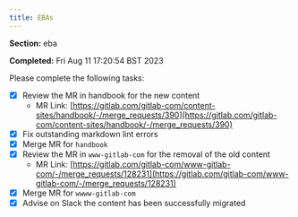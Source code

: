 ```yaml
---
title: EBAs
---
```


**Section:** eba

**Completed:** Fri Aug 11 17:20:54 BST 2023

Please complete the following tasks:

- [x] Review the MR in handbook for the new content
  - MR Link: [https://gitlab.com/gitlab-com/content-sites/handbook/-/merge_requests/390](https://gitlab.com/gitlab-com/content-sites/handbook/-/merge_requests/390)
- [x] Fix outstanding markdown lint errors
- [x] Merge MR for `handbook`
- [x] Review the MR in `www-gitlab-com` for the removal of the old content
  - MR Link: [https://gitlab.com/gitlab-com/www-gitlab-com/-/merge_requests/128231](https://gitlab.com/gitlab-com/www-gitlab-com/-/merge_requests/128231)
- [x] Merge MR for `wwww-gitlab-com`
- [x] Advise on Slack the content has been successfully migrated
